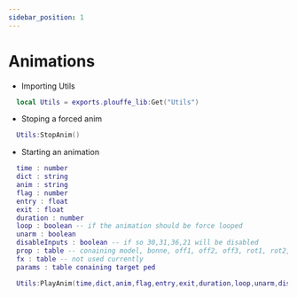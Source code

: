```yaml
---
sidebar_position: 1
---
```


# Animations

- Importing Utils
```lua
  local Utils = exports.plouffe_lib:Get("Utils")
```

- Stoping a forced anim
```lua
  Utils:StopAnim()
```

- Starting an animation
```lua
  time : number 
  dict : string 
  anim : string 
  flag : number
  entry : float
  exit : float
  duration : number
  loop : boolean -- if the animation should be force looped
  unarm : boolean
  disableInputs : boolean -- if so 30,31,36,21 will be disabled
  prop : table -- conaining model, bonne, off1, off2, off3, rot1, rot2, rot3
  fx : table -- not used currently
  params : table conaining target ped

  Utils:PlayAnim(time,dict,anim,flag,entry,exit,duration,loop,unarm,disableInputs,prop,fx,params)
```